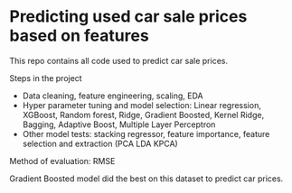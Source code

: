 # Predicting used car sale prices based on features

This repo contains all code used to predict car sale prices.

Steps in the project
- Data cleaning, feature engineering, scaling, EDA
- Hyper parameter tuning and model selection: Linear regression, XGBoost, Random forest, Ridge, Gradient Boosted, Kernel Ridge, Bagging, Adaptive Boost, Multiple Layer Perceptron
- Other model tests: stacking regressor, feature importance, feature selection and extraction (PCA LDA KPCA)

Method of evaluation: RMSE

Gradient Boosted model did the best on this dataset to predict car prices.
